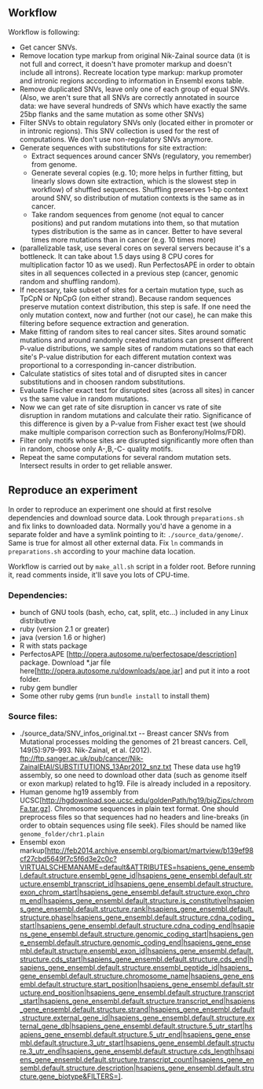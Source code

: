 ## Workflow
Workflow is following:
* Get cancer SNVs.
* Remove location type markup from original Nik-Zainal source data (it is not full and correct, it doesn't have promoter markup and doesn't include all introns). Recreate location type markup: markup promoter and intronic regions according to information in Ensembl exons table.
* Remove duplicated SNVs, leave only one of each group of equal SNVs. (Also, we aren't sure that all SNVs are correctly annotated in source data: we have several hundreds of SNVs which have exactly the same 25bp flanks and the same mutation as some other SNVs)
* Filter SNVs to obtain regulatory SNVs only (located either in promoter or in intronic regions). This SNV collection is used for the rest of computations. We don't use non-regulatory SNVs anymore.
* Generate sequences with substitutions for site extraction:
    * Extract sequences around cancer SNVs (regulatory, you remember) from genome.
    * Generate several copies (e.g. 10; more helps in further fitting, but linearly slows down site extraction, which is the slowest step in workflow) of shuffled sequences. Shuffling preserves 1-bp context around SNV, so distribution of mutation contexts is the same as in cancer.
    * Take random sequences from genome (not equal to cancer positions) and put random mutations into them, so that mutation types distribution is the same as in cancer. Better to have several times more mutations than in cancer (e.g. 10 times more)
* (parallelizable task, use several cores on several servers because it's a bottleneck. It can take about 1.5 days using 8 CPU cores for multiplication factor 10 as we used). Run PerfectosAPE in order to obtain sites in all sequences collected in a previous step (cancer, genomic random and shuffling random).
* If necessary, take subset of sites for a certain mutation type, such as TpCpN or NpCpG (on either strand). Because random sequences preserve mutation context distribution, this step is safe. If one need the only mutation context, now and further (not our case), he can make this filtering before sequence extraction and generation.
* Make fitting of random sites to real cancer sites. Sites around somatic mutations and around randomly created mutations can present different P-value distributions, we sample sites of random mutations so that each site's P-value distribution for each different mutation context was proportional to a corresponding in-cancer distribution.
* Calculate statistics of sites total and of disrupted sites in cancer substitutions and in choosen random substitutions. 
* Evaluate Fischer exact test for disrupted sites (across all sites) in cancer vs the same value in random mutations.
* Now we can get rate of site disruption in cancer vs rate of site disruption  in random mutations and calculate their ratio. Significance of this difference is given by a P-value from Fisher exact test (we should make multiple comparison correction such as Bonferony/Holms/FDR).
* Filter only motifs whose sites are disrupted significantly more often than in random, choose only A-,B,-C- quality motifs.
* Repeat the same computations for several random mutation sets. Intersect results in order to get reliable answer.

## Reproduce an experiment
In order to reproduce an experiment one should at first resolve dependencies and download source data. Look through `preparations.sh` and fix links to downloaded data. Normally you'd have a genome in a separate folder and have a symlink pointing to it: `./source_data/genome/`. Same is true for almost all other external data. Fix `ln` commands in `preparations.sh` according to your machine data location.

Workflow is carried out by `make_all.sh` script in a folder root. Before running it, read comments inside, it'll save you lots of CPU-time.

### Dependencies:
* bunch of GNU tools (bash, echo, cat, split, etc...) included in any Linux distributive
* ruby (version 2.1 or greater)
* java (version 1.6 or higher)
* R with stats package
* PerfectosAPE [http://opera.autosome.ru/perfectosape/description] package. Download *.jar file here[http://opera.autosome.ru/downloads/ape.jar] and put it into a root folder.
* ruby gem bundler
* Some other ruby gems (run `bundle install` to install them)

### Source files:
* ./source_data/SNV_infos_original.txt -- Breast cancer SNVs from Mutational processes molding the genomes of 21 breast cancers. Cell, 149(5):979–993. Nik-Zainal, et al. (2012).
ftp://ftp.sanger.ac.uk/pub/cancer/Nik-ZainalEtAl/SUBSTITUTIONS_13Apr2012_snz.txt
These data use hg19 assembly, so one need to download other data (such as genome itself or exon markup) related to hg19.
File is already included in a repository.
* Human genome hg19 assembly from UCSC[http://hgdownload.soe.ucsc.edu/goldenPath/hg19/bigZips/chromFa.tar.gz]. Chromosome sequences in plain text format. One should preprocess files so that sequences had no headers and line-breaks (in order to obtain sequences using file seek). Files should be named like `genome_folder/chr1.plain`
* Ensembl exon markup[http://feb2014.archive.ensembl.org/biomart/martview/b139ef98cf27cbd5649f7c5f6d3e2c0c?VIRTUALSCHEMANAME=default&ATTRIBUTES=hsapiens_gene_ensembl.default.structure.ensembl_gene_id|hsapiens_gene_ensembl.default.structure.ensembl_transcript_id|hsapiens_gene_ensembl.default.structure.exon_chrom_start|hsapiens_gene_ensembl.default.structure.exon_chrom_end|hsapiens_gene_ensembl.default.structure.is_constitutive|hsapiens_gene_ensembl.default.structure.rank|hsapiens_gene_ensembl.default.structure.phase|hsapiens_gene_ensembl.default.structure.cdna_coding_start|hsapiens_gene_ensembl.default.structure.cdna_coding_end|hsapiens_gene_ensembl.default.structure.genomic_coding_start|hsapiens_gene_ensembl.default.structure.genomic_coding_end|hsapiens_gene_ensembl.default.structure.ensembl_exon_id|hsapiens_gene_ensembl.default.structure.cds_start|hsapiens_gene_ensembl.default.structure.cds_end|hsapiens_gene_ensembl.default.structure.ensembl_peptide_id|hsapiens_gene_ensembl.default.structure.chromosome_name|hsapiens_gene_ensembl.default.structure.start_position|hsapiens_gene_ensembl.default.structure.end_position|hsapiens_gene_ensembl.default.structure.transcript_start|hsapiens_gene_ensembl.default.structure.transcript_end|hsapiens_gene_ensembl.default.structure.strand|hsapiens_gene_ensembl.default.structure.external_gene_id|hsapiens_gene_ensembl.default.structure.external_gene_db|hsapiens_gene_ensembl.default.structure.5_utr_start|hsapiens_gene_ensembl.default.structure.5_utr_end|hsapiens_gene_ensembl.default.structure.3_utr_start|hsapiens_gene_ensembl.default.structure.3_utr_end|hsapiens_gene_ensembl.default.structure.cds_length|hsapiens_gene_ensembl.default.structure.transcript_count|hsapiens_gene_ensembl.default.structure.description|hsapiens_gene_ensembl.default.structure.gene_biotype&FILTERS=].
